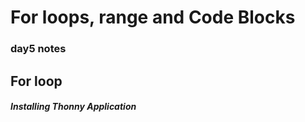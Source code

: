 # For loops, range and Code Blocks
### day5 notes

## For loop


##### Installing Thonny Application